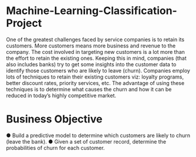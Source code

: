 # Machine-Learning-Classification-Project
One of the greatest challenges faced by service companies is to retain its customers. More customers
means more business and revenue to the company. The cost involved in targeting new customers is a
lot more than the effort to retain the existing ones. Keeping this in mind, companies (that also includes
banks) try to get some insights into the customer data to identify those customers who are likely to leave (churn).
Companies employ lots of techniques to retain their existing customers viz: loyalty programs, better discount rates, priority services, etc. The advantage of using these techniques is to determine what
causes the churn and how it can be reduced in today’s highly competitive market.

# Business Objective
● Build a predictive model to determine which customers are likely to churn (leave the bank).
● Given a set of customer record, determine the probabilities of churn for each customer.
